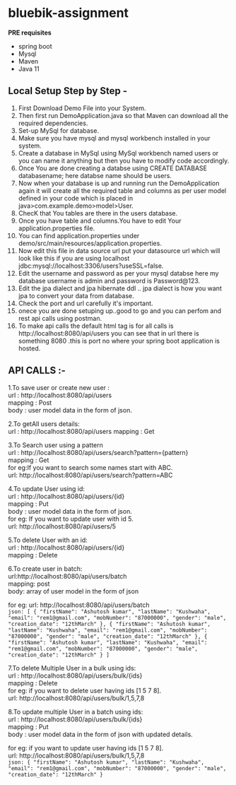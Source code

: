 # bluebik-assignment

**PRE requisites**
  * spring boot
  * Mysql
  * Maven
  * Java 11

## Local Setup Step by Step -

1. First Download Demo File into your System.
2. Then first run DemoApplication.java so that Maven can download all the required dependencies.
3. Set-up MySql for database.
4. Make sure you have mysql and mysql workbench installed in your system.
5. Create a database in MySql using MySql workbench named users or you can name it anything but then you have to modify code accordingly.
6. Once You are done creating a databse using CREATE DATABASE databasename; here databse name should be users.
7. Now when your database is up and running run the DemoApplication again it will create all the required table and columns as per user model defined in your code which is placed in java>com.example.demo>model>User.
8. ChecK that You tables are there in the users database.
9. Once you have table and columns.You have to edit Your application.properties file.
10. You can find application.properties under demo/src/main/resources/application.properties. 
11. Now edit this file in data source url put your datasource url which will look like this if you are using localhost jdbc:mysql://localhost:3306/users?useSSL=false.
12. Edit the username and password as per your mysql databse here my database username is admin and password is Password@123.
13. Edit the jpa dialect and jpa hibernate ddl .. jpa dialect is how you want jpa to convert your data from database.
14. Check the port and url carefully it's important.
15. onece you are done setuping up..good to go and you can perfom and rest api calls using postman.
16. To make api calls the default html tag is for all calls is  http://localhost:8080/api/users you can see that in url there is something 8080 .this is port no where your spring boot application is hosted.

## API CALLS :-

1.To save user or create new user :</br>
  url : http://localhost:8080/api/users </br>
  mapping : Post </br>
  body : user model data in the form of json. </br>
  
2.To getAll users details: </br> 
  url : http://localhost:8080/api/users 
  mapping : Get
  
3.To Search user using a pattern </br>
  url : http://localhost:8080/api/users/search?pattern={pattern} </br>
  mapping : Get </br>
  for eg:If you want to search some names start with ABC. </br>
        url: http://localhost:8080/api/users/search?pattern=ABC </br>

4.To update User using id: </br>
  url : http://localhost:8080/api/users/{id} </br>
  mapping : Put </br>
  body : user model data in the form of json.</br>
  for eg: If you want to update user with id 5.</br>
          url: http://localhost:8080/api/users/5</br>
          
5.To delete User with an id:</br>
  url : http://localhost:8080/api/users/{id}</br>
  mapping : Delete</br>

6.To create user in batch:</br>
  url:http://localhost:8080/api/users/batch</br>
  mapping: post</br>
  body: array of user model in the form of json</br>
  
  for eg: url: http://localhost:8080/api/users/batch</br>
          ```json:
          [
            {
                "firstName": "Ashutosh kumar",
                "lastName": "Kushwaha",
                "email": "rem1@gmail.com",
                "mobNumber": "87000000",
                "gender": "male",
                "creation_date": "12thMarch"
            },
            {
                "firstName": "Ashutosh kumar",
                "lastName": "Kushwaha",
                "email": "rem1@gmail.com",
                "mobNumber": "87000000",
                "gender": "male",
                "creation_date": "12thMarch"
            },
            {
                "firstName": "Ashutosh kumar",
                "lastName": "Kushwaha",
                "email": "rem1@gmail.com",
                "mobNumber": "87000000",
                "gender": "male",
                "creation_date": "12thMarch"
            }
          ]```
  
7.To delete Multiple User in a bulk using ids:</br>
  url : http://localhost:8080/api/users/bulk/{ids}</br>
  mapping : Delete</br>
  for eg: if you want to delete user having ids [1 5 7 8].</br>
          url: http://localhost:8080/api/users/bulk/1,5,7,8</br>
          
8.To update multiple User in a batch using ids:</br>
  url : http://localhost:8080/api/users/bulk/{ids}</br>
  mapping : Put</br>
  body : user model data in the form of json with updated details.</br>
  
  for eg: if you want to update user having ids [1 5 7 8].</br>
          url: http://localhost:8080/api/users/bulk/1,5,7,8</br>
          ```json:
          {
              "firstName": "Ashutosh kumar",
              "lastName": "Kushwaha",
              "email": "rem1@gmail.com",
              "mobNumber": "87000000",
              "gender": "male",
              "creation_date": "12thMarch"
          }```
      
